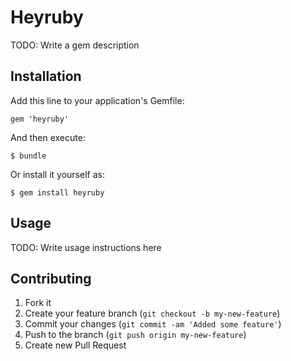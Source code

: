 # Heyruby

TODO: Write a gem description

## Installation

Add this line to your application's Gemfile:

    gem 'heyruby'

And then execute:

    $ bundle

Or install it yourself as:

    $ gem install heyruby

## Usage

TODO: Write usage instructions here

## Contributing

1. Fork it
2. Create your feature branch (`git checkout -b my-new-feature`)
3. Commit your changes (`git commit -am 'Added some feature'`)
4. Push to the branch (`git push origin my-new-feature`)
5. Create new Pull Request
